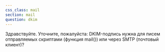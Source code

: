 ```yaml
---
css_class: mail
section: mail
question: dkim
---
```

Здравствуйте. Уточните, пожалуйста: DKIM-подпись нужна для писем отправляемых скриптами (функция mail()) или через SMTP (почтовый клиент)?
